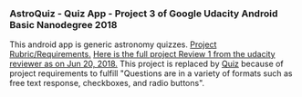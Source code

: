 ### AstroQuiz - Quiz App - Project 3 of Google Udacity Android Basic Nanodegree 2018
This android app is generic astronomy quizzes. [Project Rubric/Requirements.](https://review.udacity.com/#!/rubrics/158/view)
[Here is the full project Review 1 from the udacity reviewer as on Jun 20, 2018.](https://review.udacity.com/#!/reviews/1293431/shared)
This project is replaced by [Quiz](https://github.com/exospecies/quiz-p3guabnd18) because of project requirements to fulfill "Questions are in a variety of formats such as free text response, checkboxes, and radio buttons".
